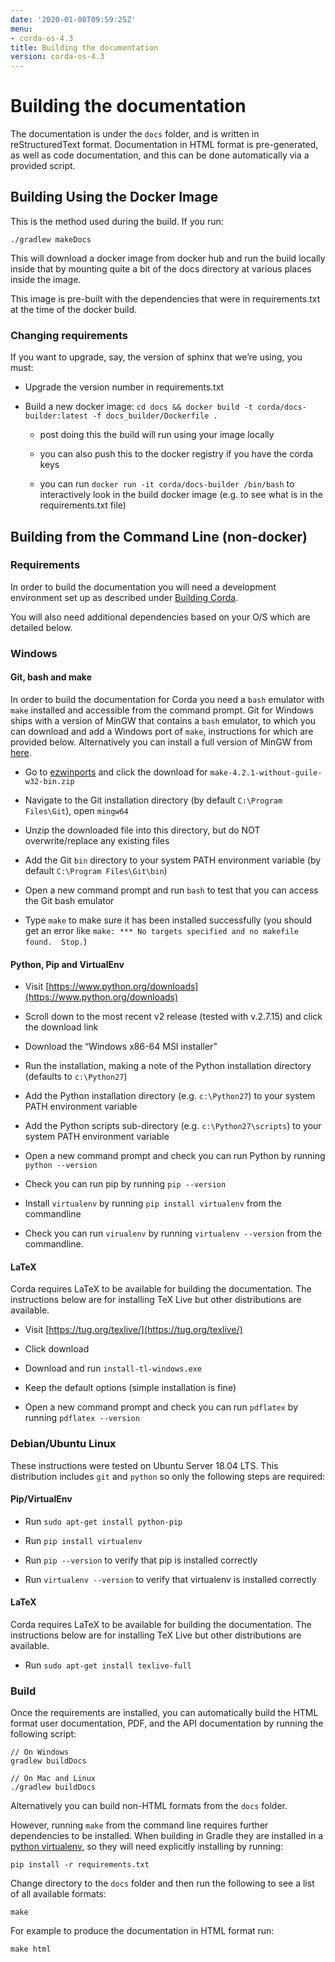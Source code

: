 ```yaml
---
date: '2020-01-08T09:59:25Z'
menu:
- corda-os-4.3
title: Building the documentation
version: corda-os-4.3
---
```



# Building the documentation

The documentation is under the `docs` folder, and is written in reStructuredText format. Documentation in HTML format
            is pre-generated, as well as code documentation, and this can be done automatically via a provided script.


## Building Using the Docker Image

This is the method used during the build.  If you run:

```shell
./gradlew makeDocs
```
This will download a docker image from docker hub and run the build locally inside that by mounting quite a bit of the docs directory at
                various places inside the image.

This image is pre-built with the dependencies that were in requirements.txt at the time of the docker build.


### Changing requirements

If you want to upgrade, say, the version of sphinx that we’re using, you must:


* Upgrade the version number in requirements.txt


* Build a new docker image: `cd docs && docker build -t corda/docs-builder:latest -f docs_builder/Dockerfile .`


    * post doing this the build will run using your image locally


    * you can also push this to the docker registry if you have the corda keys


    * you can run `docker run -it corda/docs-builder /bin/bash` to interactively look in the build docker image (e.g. to see what is in the
                                    requirements.txt file)




## Building from the Command Line (non-docker)


### Requirements

In order to build the documentation you will need a development environment set up as described under [Building Corda](building-corda.md).

You will also need additional dependencies based on your O/S which are detailed below.


### Windows


#### Git, bash and make

In order to build the documentation for Corda you need a `bash` emulator with `make` installed and accessible from the command prompt. Git for
                        Windows ships with a version of MinGW that contains a `bash` emulator, to which you can download and add a Windows port of
                        `make`, instructions for which are provided below. Alternatively you can install a full version of MinGW from [here](http://www.mingw.org/).


* Go to [ezwinports](https://sourceforge.net/projects/ezwinports/files/) and click the download for `make-4.2.1-without-guile-w32-bin.zip`


* Navigate to the Git installation directory (by default `C:\Program Files\Git`), open `mingw64`


* Unzip the downloaded file into this directory, but do NOT overwrite/replace any existing files


* Add the Git `bin` directory to your system PATH environment variable (by default `C:\Program Files\Git\bin`)


* Open a new command prompt and run `bash` to test that you can access the Git bash emulator


* Type `make` to make sure it has been installed successfully (you should get an error
                                like `make: *** No targets specified and no makefile found.  Stop.`)



#### Python, Pip and VirtualEnv


* Visit [https://www.python.org/downloads](https://www.python.org/downloads)


* Scroll down to the most recent v2 release (tested with v.2.7.15) and click the download link


* Download the “Windows x86-64 MSI installer”


* Run the installation, making a note of the Python installation directory (defaults to `c:\Python27`)


* Add the Python installation directory (e.g. `c:\Python27`) to your system PATH environment variable


* Add the Python scripts sub-directory (e.g. `c:\Python27\scripts`) to your system PATH environment variable


* Open a new command prompt and check you can run Python by running `python --version`


* Check you can run pip by running `pip --version`


* Install `virtualenv` by running `pip install virtualenv` from the commandline


* Check you can run `virualenv` by running `virtualenv --version` from the commandline.



#### LaTeX

Corda requires LaTeX to be available for building the documentation. The instructions below are for installing TeX Live
                        but other distributions are available.


* Visit [https://tug.org/texlive/](https://tug.org/texlive/)


* Click download


* Download and run `install-tl-windows.exe`


* Keep the default options (simple installation is fine)


* Open a new command prompt and check you can run `pdflatex` by running `pdflatex --version`



### Debian/Ubuntu Linux

These instructions were tested on Ubuntu Server 18.04 LTS. This distribution includes `git` and `python` so only the following steps are required:


#### Pip/VirtualEnv


* Run `sudo apt-get install python-pip`


* Run `pip install virtualenv`


* Run `pip --version` to verify that pip is installed correctly


* Run `virtualenv --version` to verify that virtualenv is installed correctly



#### LaTeX

Corda requires LaTeX to be available for building the documentation. The instructions below are for installing TeX Live
                        but other distributions are available.


* Run `sudo apt-get install texlive-full`



### Build

Once the requirements are installed, you can automatically build the HTML format user documentation, PDF, and
                    the API documentation by running the following script:

```shell
// On Windows
gradlew buildDocs

// On Mac and Linux
./gradlew buildDocs
```
Alternatively you can build non-HTML formats from the `docs` folder.

However, running `make` from the command line requires further dependencies to be installed. When building in Gradle they
                    are installed in a [python virtualenv](https://virtualenv.pypa.io/en/stable/), so they will need explicitly installing
                    by running:

```shell
pip install -r requirements.txt
```
Change directory to the `docs` folder and then run the following to see a list of all available formats:

```shell
make
```
For example to produce the documentation in HTML format run:

```shell
make html
```

